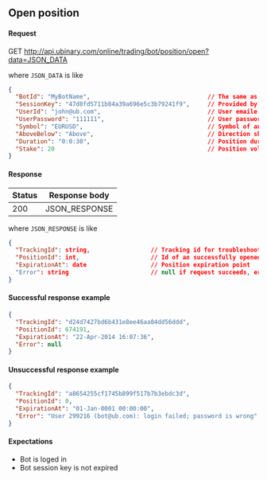 ﻿## Open position

#### Request

GET http://api.ubinary.com/online/trading/bot/position/open?data=JSON_DATA

where `JSON_DATA` is like

```json
{
  "BotId": "MyBotName",                                 // The same as in Login
  "SessionKey": "47d8fd5711b84a39a696e5c3b79241f9",     // Provided by successful login 
  "UserId": "john@ub.com",                              // User emaile or user id
  "UserPassword": "111111",                             // User password
  "Symbol": "EURUSD",                                   // Symbol of an asset to open position on
  "AboveBelow": "Above",                                // Direction should be 'Above' or 'Below'
  "Duration": "0:0:30",                                 // Position duration
  "Stake": 20                                           // Position volume USD
}
```

#### Response

Status | Response body
-------|--------------
200    | JSON_RESPONSE

where `JSON_RESPONSE` is like

```json
{
  "TrackingId": string,                 // Tracking id for troubleshooting
  "PositionId": int,                    // Id of an successfully opened position
  "ExpirationAt": date                  // Position expiration point
  "Error": string                       // null if request succeeds, error description if request fails
}
```


#### Successful response example

```json
{
  "TrackingId": "d24d7427bd6b431e8ee46aa84dd56ddd",
  "PositionId": 674191,
  "ExpirationAt": "22-Apr-2014 16:07:36",
  "Error": null
}
```


#### Unsuccessful response example

```json
{
  "TrackingId": "a8654255cf1745b899f517b7b3ebdc3d",
  "PositionId": 0,
  "ExpirationAt": "01-Jan-0001 00:00:00",
  "Error": "User 299216 (bot@ub.com): login failed; password is wrong"
}
```


#### Expectations

- Bot is loged in
- Bot session key is not expired